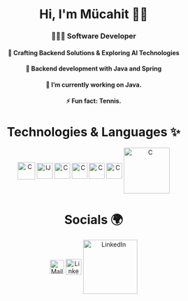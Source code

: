 <h1 align="center"> Hi, I'm Mücahit 👋🏻 </h1>

<h3 align="center"> 👩🏻‍💻 Software Developer </h3>
<h4 align="center"> 🔮 Crafting Backend Solutions & Exploring AI Technologies </h4>
<h4 align="center"> 🌱 Backend development with Java and Spring </h4>
<h4 align="center"> 🔭 I’m currently working on Java. </h4>
<h4 align="center"> ⚡ Fun fact: Tennis. </h4>

<h1 align="center"> Technologies & Languages ✨ </h1>
<p align="left">
  <p align="center">
    <a href="https://www.oracle.com/" target="_blank"><img align="center" alt="C" width="40px" src="https://www.oracle.com/img/tech/java-logo-v1.svg" /></a>
    <a href="https://www.jetbrains.com/" target="_blank"><img align="center" alt="IJ" width="36px" src="https://resources.jetbrains.com/storage/products/company/brand/logos/IntelliJ_IDEA_icon.png" /></a>
    <a href="https://spring.io/" target="_blank"><img align="center" alt="C" width="36px" src="https://spring.io/img/spring.svg" /></a>
    <a href="https://www.jetbrains.com/" target="_blank"><img align="center" alt="C" width="36px" src="https://resources.jetbrains.com/storage/products/company/brand/logos/Kotlin_icon.png" /></a>
    <a href="https://git-scm.com/" target="_blank"><img align="center" alt="C" width="36px" src="https://git-scm.com/images/logos/downloads/Git-Icon-1788C.svg" /></a>
    <a href="https://www.postgresql.org/" target="_blank"><img align="center" alt="C" width="36px" src="https://upload.wikimedia.org/wikipedia/commons/2/29/Postgresql_elephant.svg" /></a>
    <a href="https://www.docker.com/" target="_blank"><img align="center" alt="C" width="105px" src="https://upload.wikimedia.org/wikipedia/en/f/f4/Docker_logo.svg" /></a>
  
  </p>
</p>

<h1 align="center"> Socials 🌍</h1>
<p align="left">
  <p align="center">
    <a href="mailto:mcht.yildiz@hotmail.com" target="_blank"><img align="center" alt="Mail" width="32px" src="https://upload.wikimedia.org/wikipedia/commons/d/df/Microsoft_Office_Outlook_%282018%E2%80%93present%29.svg" /></a>
    <a href="https://www.linkedin.com/in/mücahityildiz" target="_blank"><img align="center" alt="LinkedIn" width="36px" src="https://content.linkedin.com/content/dam/me/business/en-us/amp/brand-site/v2/bg/LI-Bug.svg.original.svg" /></a> <!-- Copyright © 2025 LinkedIn and the LinkedIn logo are trademarks of LinkedIn -->
    <a href="https://medium.com/@mchtyldz" target="_blank"><img align="center" alt="LinkedIn" width="124px" src="https://upload.wikimedia.org/wikipedia/commons/thumb/0/0d/Medium_%28website%29_logo.svg/798px-Medium_%28website%29_logo.svg.png" /></a>
  </p>
</p>


<!--
## Github Stats
![](https://github-readme-stats.vercel.app/api?username=mcyldz&show_icons=true&theme=noctis_minimus)

### 🔝 Top Contributed Repo
![](https://github-contributor-stats.vercel.app/api?username=mcyldz&limit=5&show_icons=true&theme=rose_pine&combine_all_yearly_contributions=true)

--!>
